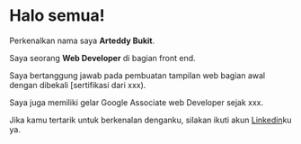# Halo semua! 

Perkenalkan nama saya **Arteddy Bukit**.<br>

Saya seorang **Web Developer** di bagian front end.<br>

Saya bertanggung jawab pada pembuatan tampilan web bagian awal dengan dibekali [sertifikasi dari xxx).<br>

Saya juga memiliki gelar Google Associate web Developer sejak xxx.<br>

Jika kamu tertarik untuk berkenalan denganku, silakan ikuti akun [Linkedin](www.linkedin.com/in/arteddy-bukit-b68400230)ku ya.
